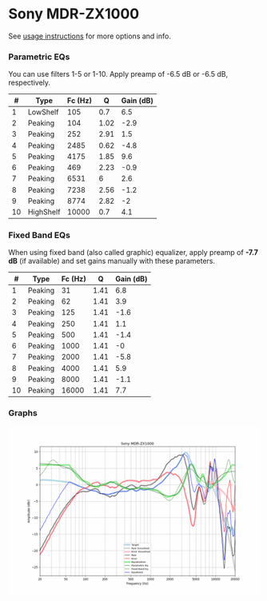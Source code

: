 # Sony MDR-ZX1000
See [usage instructions](https://github.com/jaakkopasanen/AutoEq#usage) for more options and info.

### Parametric EQs
You can use filters 1-5 or 1-10. Apply preamp of -6.5 dB or -6.5 dB, respectively.

|   # | Type      |   Fc (Hz) |    Q |   Gain (dB) |
|-----|-----------|-----------|------|-------------|
|   1 | LowShelf  |       105 | 0.7  |         6.5 |
|   2 | Peaking   |       104 | 1.02 |        -2.9 |
|   3 | Peaking   |       252 | 2.91 |         1.5 |
|   4 | Peaking   |      2485 | 0.62 |        -4.8 |
|   5 | Peaking   |      4175 | 1.85 |         9.6 |
|   6 | Peaking   |       469 | 2.23 |        -0.9 |
|   7 | Peaking   |      6531 | 6    |         2.6 |
|   8 | Peaking   |      7238 | 2.56 |        -1.2 |
|   9 | Peaking   |      8774 | 2.82 |        -2   |
|  10 | HighShelf |     10000 | 0.7  |         4.1 |

### Fixed Band EQs
When using fixed band (also called graphic) equalizer, apply preamp of **-7.7 dB** (if available) and set gains manually with these parameters.

|   # | Type    |   Fc (Hz) |    Q |   Gain (dB) |
|-----|---------|-----------|------|-------------|
|   1 | Peaking |        31 | 1.41 |         6.8 |
|   2 | Peaking |        62 | 1.41 |         3.9 |
|   3 | Peaking |       125 | 1.41 |        -1.6 |
|   4 | Peaking |       250 | 1.41 |         1.1 |
|   5 | Peaking |       500 | 1.41 |        -1.4 |
|   6 | Peaking |      1000 | 1.41 |        -0   |
|   7 | Peaking |      2000 | 1.41 |        -5.8 |
|   8 | Peaking |      4000 | 1.41 |         5.9 |
|   9 | Peaking |      8000 | 1.41 |        -1.1 |
|  10 | Peaking |     16000 | 1.41 |         7.7 |

### Graphs
![](./Sony%20MDR-ZX1000.png)
